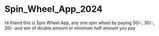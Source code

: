 # Spin_Wheel_App_2024
Hi friend this is Spin Wheel App, any one spin wheel by paying 50/-, 30/-, 20/- and win of double amount or minimum half amount you pay
